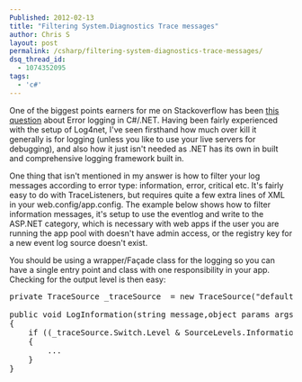 ```yaml
---
Published: 2012-02-13
title: "Filtering System.Diagnostics Trace messages"
author: Chris S
layout: post
permalink: /csharp/filtering-system-diagnostics-trace-messages/
dsq_thread_id:
  - 1074352095
tags:
  - 'c#'
---
```

One of the biggest points earners for me on Stackoverflow has been [this question][1] about Error logging in C#/.NET. Having been fairly experienced with the setup of Log4net, I've seen firsthand how much over kill it generally is for logging (unless you like to use your live servers for debugging), and also how it just isn't needed as .NET has its own in built and comprehensive logging framework built in.

One thing that isn't mentioned in my answer is how to filter your log messages according to error type: information, error, critical etc. It's fairly easy to do with TraceListeners, but requires quite a few extra lines of XML in your web.config/app.config. The example below shows how to filter information messages, it's setup to use the eventlog and write to the ASP.NET category, which is necessary with web apps if the user you are running the app pool with doesn't have admin access, or the registry key for a new event log source doesn't exist.

<script src="https://gist.github.com/yetanotherchris/4747141.js"></script> 

<!--more-->

You should be using a wrapper/Façade class for the logging so you can have a single entry point and class with one responsibility in your app. Checking for the output level is then easy:

<pre>private TraceSource _traceSource  = new TraceSource("defaultSource");

public void LogInformation(string message,object params args)
{
	if ((_traceSource.Switch.Level & SourceLevels.Information) == SourceLevels.Information)
	{
		...
	}
}
</pre>

 [1]: http://stackoverflow.com/questions/147557/error-logging-in-c-sharp/148117